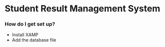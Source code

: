 # Student Result Management System
### How do I get set up? ###

* Install XAMP
* Add the database file 


